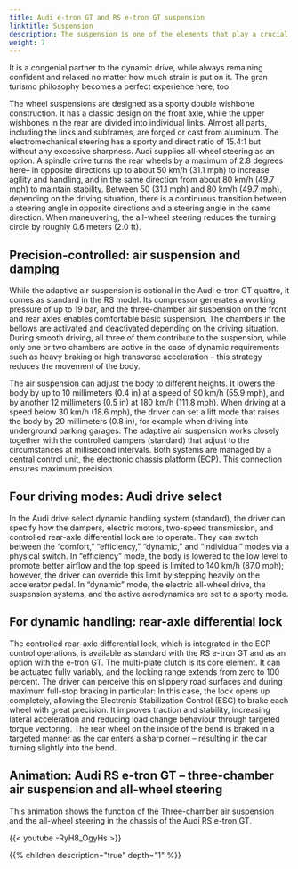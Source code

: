```yaml
---
title: Audi e-tron GT and RS e-tron GT suspension
linktitle: Suspension
description: The suspension is one of the elements that play a crucial role in shaping the harmonious overall character of the Audi e-tron GT quattro and the RS e-tron GT.
weight: 7
---
```

 
It is a congenial partner to the dynamic drive, while always remaining confident and relaxed no matter how much strain is put on it. The gran turismo philosophy becomes a perfect experience here, too.

The wheel suspensions are designed as a sporty double wishbone construction. It has a classic design on the front axle, while the upper wishbones in the rear are divided into individual links. Almost all parts, including the links and subframes, are forged or cast from aluminum. The electromechanical steering has a sporty and direct ratio of 15.4:1 but without any excessive sharpness. Audi supplies all-wheel steering as an option. A spindle drive turns the rear wheels by a maximum of 2.8 degrees here– in opposite directions up to about 50 km/h (31.1 mph) to increase agility and handling, and in the same direction from about 80 km/h (49.7 mph) to maintain stability. Between 50 (31.1 mph) and 80 km/h (49.7 mph), depending on the driving situation, there is a continuous transition between a steering angle in opposite directions and a steering angle in the same direction. When maneuvering, the all-wheel steering reduces the turning circle by roughly 0.6 meters (2.0 ft).

## Precision-controlled: air suspension and damping

While the adaptive air suspension is optional in the Audi e-tron GT quattro, it comes as standard in the RS model. Its compressor generates a working pressure of up to 19 bar, and the three-chamber air suspension on the front and rear axles enables comfortable basic suspension. The chambers in the bellows are activated and deactivated depending on the driving situation. During smooth driving, all three of them contribute to the suspension, while only one or two chambers are active in the case of dynamic requirements such as heavy braking or high transverse acceleration – this strategy reduces the movement of the body.

The air suspension can adjust the body to different heights. It lowers the body by up to 10 millimeters (0.4 in) at a speed of 90 km/h (55.9 mph), and by another 12 millimeters (0.5 in) at 180 km/h (111.8 mph). When driving at a speed below 30 km/h (18.6 mph), the driver can set a lift mode that raises the body by 20 millimeters (0.8 in), for example when driving into underground parking garages. The adaptive air suspension works closely together with the controlled dampers (standard) that adjust to the circumstances at millisecond intervals. Both systems are managed by a central control unit, the electronic chassis platform (ECP). This connection ensures maximum precision.

## Four driving modes: Audi drive select

In the Audi drive select dynamic handling system (standard), the driver can specify how the dampers, electric motors, two-speed transmission, and controlled rear-axle differential lock are to operate. They can switch between the “comfort,” “efficiency,” “dynamic,” and “individual” modes via a physical switch. In “efficiency” mode, the body is lowered to the low level to promote better airflow and the top speed is limited to 140 km/h (87.0 mph); however, the driver can override this limit by stepping heavily on the accelerator pedal. In “dynamic” mode, the electric all-wheel drive, the suspension systems, and the active aerodynamics are set to a sporty mode.

## For dynamic handling: rear-axle differential lock

The controlled rear-axle differential lock, which is integrated in the ECP control operations, is available as standard with the RS e-tron GT and as an option with the e-tron GT. The multi-plate clutch is its core element. It can be actuated fully variably, and the locking range extends from zero to 100 percent. The driver can perceive this on slippery road surfaces and during maximum full-stop braking in particular: In this case, the lock opens up completely, allowing the Electronic Stabilization Control (ESC) to brake each wheel with great precision. It improves traction and stability, increasing lateral acceleration and reducing load change behaviour through targeted torque vectoring. The rear wheel on the inside of the bend is braked in a targeted manner as the car enters a sharp corner – resulting in the car turning slightly into the bend.

## Animation: Audi RS e-tron GT – three-chamber air suspension and all-wheel steering

This animation shows the function of the Three-chamber air suspension and the all-wheel steering in the chassis of the Audi RS e-tron GT.

{{< youtube -RyH8_OgyHs >}}

{{% children description="true" depth="1" %}}
